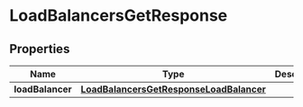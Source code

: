 

# LoadBalancersGetResponse


## Properties

| Name | Type | Description | Notes |
|------------ | ------------- | ------------- | -------------|
|**loadBalancer** | [**LoadBalancersGetResponseLoadBalancer**](LoadBalancersGetResponseLoadBalancer.md) |  |  [optional] |



